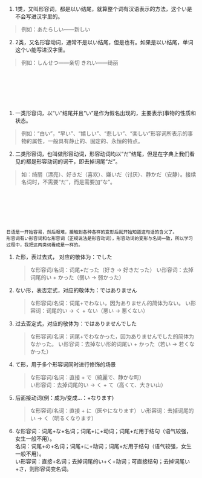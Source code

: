


1. 1类，又叫形容词，都是以い结尾，就算整个词有汉语表示的方法，这个い是不会写进汉字里的。
  >例如：あたらしい——新しい


2. 2类，又名形容动词，通常不是以い结尾，但是也有。如果是以い结尾，单词这个い能写进汉字里。
  >例如：しんせつ——亲切
  きれい——绮丽


<br/> <br/> <br/> <br/> <br/> 

1. 一类形容词，以“い”结尾并且“い”是作为假名出现的，主要表示]事物的性质和状态。
  >例如：“白い”，“早い”、“嬉しい”、“悲しい”、“楽しい”形容词所表示的事物的属性，一般具有静止的、固定的、永恒的特点。

2. 二类形容词，也叫做形容动词，形容动词均以“だ”结尾，但是在字典上我们看见的都是形容动词的词干，即去掉词尾“だ”。
  >如：绮丽（漂亮）、好きだ（喜欢）、嫌いだ（讨厌）、静かだ（安静）。接续名词时，不需要“だ”，而是需要加“な”。


<br/> <br/> <br/> <br/> <br/> 


```
日语是一开始容易，然后艰难，接触到各种各样的变形后就开始知道这句话的含义了。  
形容词有い形容词和な形容词（正规说法是形容动词），形容动词的变形与名词一致，所以学习过程中，我把这两类词看成是一样的。
```

1. た形，表过去式， 对应的敬体为：でした  
	>な形容词/名词：词尾+だった（好き -> 好きだった） 
	い形容词：去掉词尾的い + かった（弱い -> 弱かった）   

2. ない形，表否定式，对应的敬体为：ではありません 
	>な形容词/名词：词尾+でわない，因为ありません的简体为ない。
	い形容词：词尾的い -> く + ない（悪い -> 悪くない）  

3. 过去否定式，对应的敬体为：ではありませんでした  
	>な形容词/名词：词尾+でわなかった，因为ありませんでした的简体为なかった。 
	い形容词：去掉ない形的词尾い + かった（若い -> 若くなかった）   

4. て形，用于多个形容词同时进行修饰的场景 
	>な形容词/名词：直接 + で（綺麗で、静かな町）  
	い形容词：去掉词尾的い -> く + て（高くて、大きい山）  

5. 后面接动词(例：成为/变成...：+なります) 
	>な形容词/名词：直接 + に（医やになります） 
	い形容词：去掉词尾的い -> く（明るくなります）   

6. な形容词：词尾+な+名词；词尾+に+动词；词尾+だ用于结句（语气较强，女生一般不用）。 
  <br/>名词：词尾+の+名词；词尾+に+动词；词尾+だ用于结句（语气较强，女生一般不用）。 
  <br/>い形容词：直接+名词；去掉词尾的い+く+动词；可直接结句；去掉词尾い+さ，则形容词变名词。   




